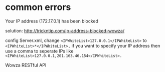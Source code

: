 # common errors

Your IP address \(172.17.0.1\) has been blocked

solution: http://trickntip.com/ip-address-blocked-wowza/

config Server.xml, change `<IPWhiteList>127.0.0.1</IPWhiteList>` to `<IPWhiteList>*</IPWhiteList>,` if you want to specify your IP address then use a comma to seperate IPs like `<IPWhiteList>127.0.0.1,201.163.46.154</IPWhiteList>.`



Wowza RESTful API

